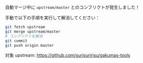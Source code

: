 自動マージ中に `upstream/master` とのコンフリクトが発生しました！

手動で以下の手順を実行して解消してください：

```bash
git fetch upstream
git merge upstream/master
# コンフリクトを解消
git commit
git push origin master
```

対象 upstream: https://github.com/surisuririsu/gakumas-tools
